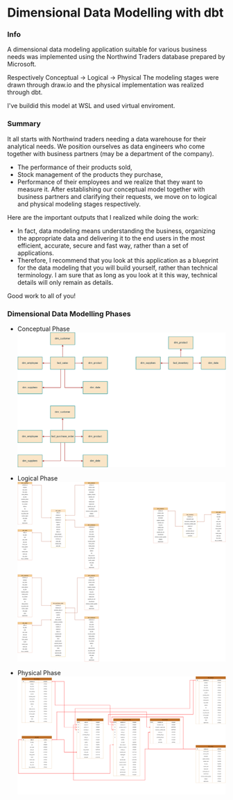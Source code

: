 # Dimensional Data Modelling with dbt

### Info

A dimensional data modeling application suitable for various business needs was implemented using the Northwind Traders database prepared by Microsoft.

Respectively
Conceptual -> Logical -> Physical
The modeling stages were drawn through draw.io and the physical implementation was realized through dbt.

I've buildid this model at WSL and used virtual enviroment.

### Summary

It all starts with Northwind traders needing a data warehouse for their analytical needs. We position ourselves as data engineers who come together with business partners (may be a department of the company). 

- The performance of their products sold,
- Stock management of the products they purchase,
- Performance of their employees
and we realize that they want to measure it. After establishing our conceptual model together with business partners and clarifying their requests, we move on to logical and physical modeling stages respectively.

Here are the important outputs that I realized while doing the work:

- In fact, data modeling means understanding the business, organizing the appropriate data and delivering it to the end users in the most efficient, accurate, secure and fast way, rather than a set of applications.
- Therefore, I recommend that you look at this application as a blueprint for the data modeling that you will build yourself, rather than technical terminology. I am sure that as long as you look at it this way, technical details will only remain as details.

Good work to all of you!

### Dimensional Data Modelling Phases

- Conceptual Phase  
  ![conceptual_phase_diagram](ae_bootcamp/phase_images/conceptual_phase.png)

- Logical Phase  
  ![logical_phase_diagram](ae_bootcamp/phase_images/logical_phase.png)

- Physical Phase  
  ![physical_phase_diagram](ae_bootcamp/phase_images/physical_phase.png)